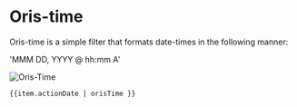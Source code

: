 # Oris-time

Oris-time is a simple filter that formats date-times in the following manner:

'MMM DD, YYYY @ hh:mm A'

![Oris-Time](http://i.imgur.com/RgM9NRp.png)

```
{{item.actionDate | orisTime }}
```

